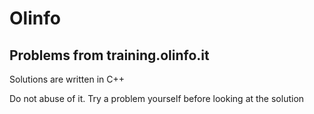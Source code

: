 # Olinfo

## Problems from training.olinfo.it

Solutions are written in C++

Do not abuse of it. Try a problem yourself before looking at the solution
